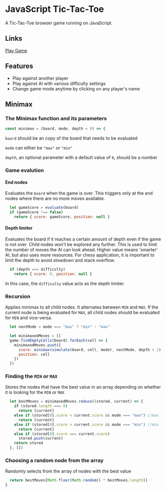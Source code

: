 # JavaScript Tic-Tac-Toe

A Tic-Tac-Toe browser game running on JavaScript.

## Links
[Play Game](./tic-tac-toe)

## Features
- Play against another player
- Play against AI with various difficulty settings
- Change game mode anytime by clicking on any player's name

## Minimax

### The Minimax function and its parameters
```javascript
const minimax = (board, mode, depth = 0) => {
```

`board` should be an copy of the board that needs to be evaluated

`mode` can either be `"max"` or `"min"`

`depth`, an optional parameter with a default value of `0`, should be a number

### Game evalution
#### End nodes
Evaluates the `board` when the game is over. This triggers only at the end nodes where there are no more moves available.
```javascript
  let gameScore = evaluate(board)
  if (gameScore !== false)
    return { score: gameScore, position: null }
```

#### Depth limiter
Evaluates the board if it reaches a certain amount of depth even if the game is not over. 
Child nodes won't be explored any further. This is used to limit the number of moves the AI can look ahead.
Higher value means 'smarter' AI, but also uses more resources. For chess application, it is important to limit the depth to avoid slowdown and stack overflow.

```javascript
  if (depth === difficulty) 
    return { score: 0, position: null }
```
In this case, the `difficulty` value acts as the depth limiter.

### Recursion
Applies minimax to all child nodes. It alternates between `MIN` and `MAX`. If the current node is being evaluated for `MAX`, all child nodes should be evaluated for `MIN` and vice-versa.
```javascript
  let nextMode = mode === "max" ? "min" : "max"

  let minimaxedMoves = []
  game.findEmptyCells(board).forEach(cell => {
    minimaxedMoves.push({
      score: minimax(simulate(board, cell, mode), nextMode, depth + 1).score, 
      position: cell
    })
  })
```

### Finding the `MIN` or `MAX`
Stores the nodes that have the best value in an array depending on whether it is looking for the `MIN` or `MAX`
```javascript
  let bestMoves = minimaxedMoves.reduce((stored, current) => { 
    if (stored.length === 0)
      return [current]
    else if (stored[0].score < current.score && mode === "max") //max
      return [current]
    else if (stored[0].score > current.score && mode === "min") //min
      return [current]
    else if (stored[0].score === current.score)
      stored.push(current)
    return stored
  }, [])
```

### Choosing a random node from the array
Randomly selects from the array of nodes with the best value
```javascript
  return bestMoves[Math.floor(Math.random() * bestMoves.length)]
}
```
